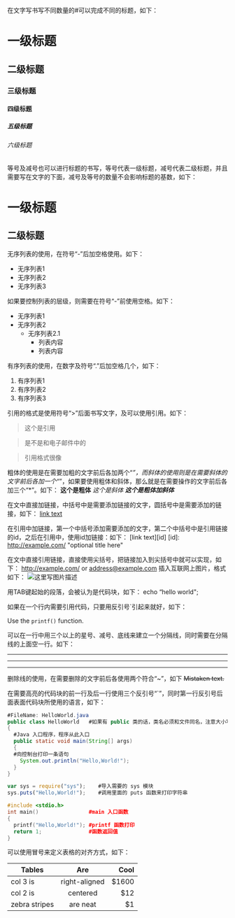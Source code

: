在文字写书写不同数量的#可以完成不同的标题，如下：
# 一级标题 
## 二级标题 
### 三级标题 
#### 四级标题 
##### 五级标题 
###### 六级标题


等号及减号也可以进行标题的书写，等号代表一级标题，减号代表二级标题，并且需要写在文字的下面，减号及等号的数量不会影响标题的基数，如下：

一级标题 
=========

二级标题 
---------

无序列表的使用，在符号“-”后加空格使用。如下：
- 无序列表1 
- 无序列表2 
- 无序列表3

如果要控制列表的层级，则需要在符号“-”前使用空格。如下：
- 无序列表1 
- 无序列表2 
  - 无序列表2.1 
     - 列表内容 
     - 列表内容

 

有序列表的使用，在数字及符号“.”后加空格几个，如下：
1. 有序列表1 
2. 有序列表2 
3. 有序列表3 

引用的格式是使用符号“>”后面书写文字，及可以使用引用。如下：
>这个是引用 

> 是不是和电子邮件中的 

> 引用格式很像


粗体的使用是在需要加粗的文字前后各加两个“*”，而斜体的使用则是在需要斜体的文字前后各加一个“*”，如果要使用粗体和斜体，那么就是在需要操作的文字前后各加三个“*”。如下：
**这个是粗体** 
*这个是斜体* 
***这个是粗体加斜体***


在文中直接加链接，中括号中是需要添加链接的文字，圆括号中是需要添加的链接，如下：
[link text](http://example.com/ "optional title")

在引用中加链接，第一个中括号添加需要添加的文字，第二个中括号中是引用链接的id，之后在引用中，使用id加链接：如下：
[link text][id] 
[id]: http://example.com/ "optional title here"

在文中直接引用链接，直接使用尖括号，把链接加入到尖括号中就可以实现，如下：
<http://example.com/> or <address@example.com> 
插入互联网上图片，格式如下：
![这里写图片描述](https://user-images.githubusercontent.com/13995641/46252312-c8a38480-c499-11e8-8e91-3aba030facf6.jpg)

用TAB键起始的段落，会被认为是代码块，如下：
    <php> 
        echo “hello world"; 
    </php>

如果在一个行内需要引用代码，只要用反引号`引起来就好，如下：

Use the `printf()`  function.

可以在一行中用三个以上的星号、减号、底线来建立一个分隔线，同时需要在分隔线的上面空一行。如下：

--- 
**** 
___

删除线的使用，在需要删除的文字前后各使用两个符合“~”，如下
~~Mistaken text.~~


在需要高亮的代码块的前一行及后一行使用三个反引号“`”，同时第一行反引号后面表面代码块所使用的语言，如下：

```java
#FileName: HelloWorld.java  
public class HelloWorld   #如果有 public 类的话，类名必须和文件同名，注意大小写  
{  
  #Java 入口程序，程序从此入口  
  public static void main(String[] args)  
  {  
  #向控制台打印一条语句  
    System.out.println("Hello,World!");  
  }  
} 
```

```js
var sys = require("sys");    #导入需要的 sys 模块  
sys.puts("Hello,World!");    #调用里面的 puts 函数来打印字符串   
```

```cpp
#include <stdio.h>  
int main()                #main 入口函数  
{  
  printf("Hello,World!"); #printf 函数打印  
  return 1;               #函数返回值  
}  
```

可以使用冒号来定义表格的对齐方式，如下：

| Tables | Are | Cool | 
| ------------- |:-------------:| -----:| 
| col 3 is | right-aligned | $1600 | 
| col 2 is | centered | $12 | 
| zebra stripes | are neat | $1 |